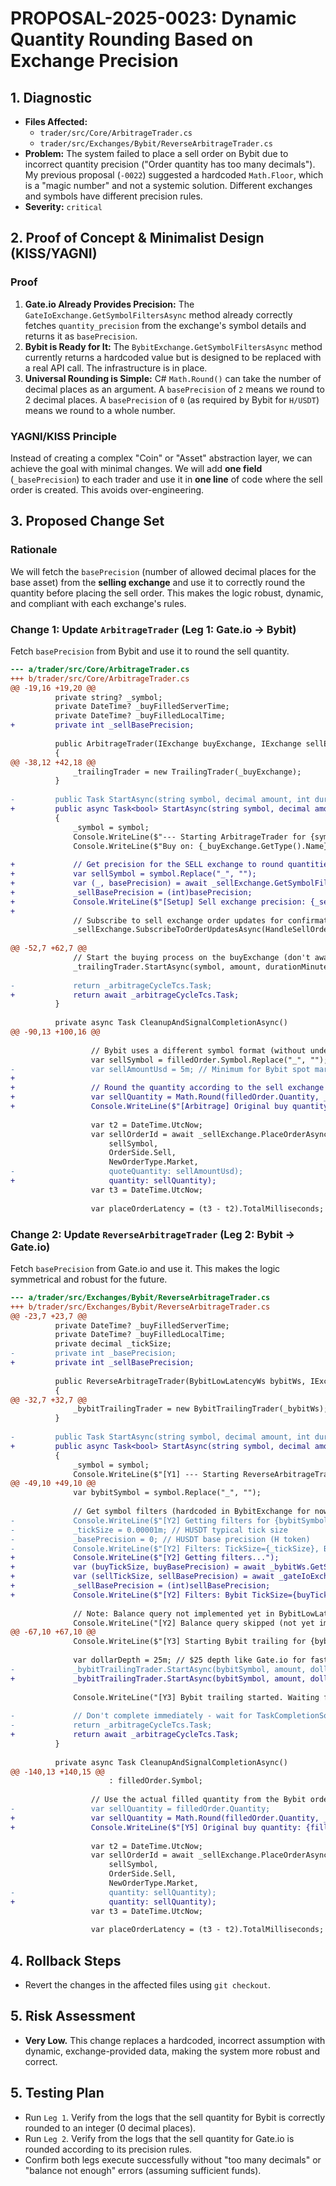 # PROPOSAL-2025-0023: Dynamic Quantity Rounding Based on Exchange Precision

## 1. Diagnostic
- **Files Affected:**
  - `trader/src/Core/ArbitrageTrader.cs`
  - `trader/src/Exchanges/Bybit/ReverseArbitrageTrader.cs`
- **Problem:** The system failed to place a sell order on Bybit due to incorrect quantity precision ("Order quantity has too many decimals"). My previous proposal (`-0022`) suggested a hardcoded `Math.Floor`, which is a "magic number" and not a systemic solution. Different exchanges and symbols have different precision rules.
- **Severity:** `critical`

## 2. Proof of Concept & Minimalist Design (KISS/YAGNI)

### Proof
1.  **Gate.io Already Provides Precision:** The `GateIoExchange.GetSymbolFiltersAsync` method already correctly fetches `quantity_precision` from the exchange's symbol details and returns it as `basePrecision`.
2.  **Bybit is Ready for It:** The `BybitExchange.GetSymbolFiltersAsync` method currently returns a hardcoded value but is designed to be replaced with a real API call. The infrastructure is in place.
3.  **Universal Rounding is Simple:** C# `Math.Round()` can take the number of decimal places as an argument. A `basePrecision` of `2` means we round to 2 decimal places. A `basePrecision` of `0` (as required by Bybit for `H/USDT`) means we round to a whole number.

### YAGNI/KISS Principle
Instead of creating a complex "Coin" or "Asset" abstraction layer, we can achieve the goal with minimal changes. We will add **one field** (`_basePrecision`) to each trader and use it in **one line** of code where the sell order is created. This avoids over-engineering.

## 3. Proposed Change Set

### Rationale
We will fetch the `basePrecision` (number of allowed decimal places for the base asset) from the **selling exchange** and use it to correctly round the quantity before placing the sell order. This makes the logic robust, dynamic, and compliant with each exchange's rules.

### Change 1: Update `ArbitrageTrader` (Leg 1: Gate.io -> Bybit)
Fetch `basePrecision` from Bybit and use it to round the sell quantity.

```diff
--- a/trader/src/Core/ArbitrageTrader.cs
+++ b/trader/src/Core/ArbitrageTrader.cs
@@ -19,16 +19,20 @@
          private string? _symbol;
          private DateTime? _buyFilledServerTime;
          private DateTime? _buyFilledLocalTime;
+         private int _sellBasePrecision;
  
          public ArbitrageTrader(IExchange buyExchange, IExchange sellExchange)
          {
@@ -38,12 +42,18 @@
              _trailingTrader = new TrailingTrader(_buyExchange);
          }
  
-         public Task StartAsync(string symbol, decimal amount, int durationMinutes)
+         public async Task<bool> StartAsync(string symbol, decimal amount, int durationMinutes)
          {
              _symbol = symbol;
              Console.WriteLine($"--- Starting ArbitrageTrader for {symbol} ---");
              Console.WriteLine($"Buy on: {_buyExchange.GetType().Name}, Sell on: {_sellExchange.GetType().Name}");
  
+             // Get precision for the SELL exchange to round quantities correctly
+             var sellSymbol = symbol.Replace("_", "");
+             var (_, basePrecision) = await _sellExchange.GetSymbolFiltersAsync(sellSymbol);
+             _sellBasePrecision = (int)basePrecision;
+             Console.WriteLine($"[Setup] Sell exchange precision: {_sellBasePrecision} decimal places.");
+
              // Subscribe to sell exchange order updates for confirmation
              _sellExchange.SubscribeToOrderUpdatesAsync(HandleSellOrderUpdate);
  
@@ -52,7 +62,7 @@
              // Start the buying process on the buyExchange (don't await it here)
              _trailingTrader.StartAsync(symbol, amount, durationMinutes);
  
-             return _arbitrageCycleTcs.Task;
+             return await _arbitrageCycleTcs.Task;
          }
  
          private async Task CleanupAndSignalCompletionAsync()
@@ -90,13 +100,16 @@
  
                  // Bybit uses a different symbol format (without underscore)
                  var sellSymbol = filledOrder.Symbol.Replace("_", "");
-                 var sellAmountUsd = 5m; // Minimum for Bybit spot market order
+
+                 // Round the quantity according to the sell exchange's rules
+                 var sellQuantity = Math.Round(filledOrder.Quantity, _sellBasePrecision);
+                 Console.WriteLine($"[Arbitrage] Original buy quantity: {filledOrder.Quantity}, rounded sell quantity: {sellQuantity}");
  
                  var t2 = DateTime.UtcNow;
                  var sellOrderId = await _sellExchange.PlaceOrderAsync(
                      sellSymbol,
                      OrderSide.Sell,
                      NewOrderType.Market,
-                     quoteQuantity: sellAmountUsd);
+                     quantity: sellQuantity);
                  var t3 = DateTime.UtcNow;
  
                  var placeOrderLatency = (t3 - t2).TotalMilliseconds;

```

### Change 2: Update `ReverseArbitrageTrader` (Leg 2: Bybit -> Gate.io)
Fetch `basePrecision` from Gate.io and use it. This makes the logic symmetrical and robust for the future.

```diff
--- a/trader/src/Exchanges/Bybit/ReverseArbitrageTrader.cs
+++ b/trader/src/Exchanges/Bybit/ReverseArbitrageTrader.cs
@@ -23,7 +23,7 @@
          private DateTime? _buyFilledServerTime;
          private DateTime? _buyFilledLocalTime;
          private decimal _tickSize;
-         private int _basePrecision;
+         private int _sellBasePrecision;
  
          public ReverseArbitrageTrader(BybitLowLatencyWs bybitWs, IExchange gateIoExchange)
          {
@@ -32,7 +32,7 @@
              _bybitTrailingTrader = new BybitTrailingTrader(_bybitWs);
          }
  
-         public Task StartAsync(string symbol, decimal amount, int durationMinutes)
+         public async Task<bool> StartAsync(string symbol, decimal amount, int durationMinutes)
          {
              _symbol = symbol;
              Console.WriteLine($"[Y1] --- Starting ReverseArbitrageTrader for {symbol} ---");
@@ -49,10 +49,10 @@
              var bybitSymbol = symbol.Replace("_", "");
  
              // Get symbol filters (hardcoded in BybitExchange for now)
-             Console.WriteLine($"[Y2] Getting filters for {bybitSymbol}...");
-             _tickSize = 0.00001m; // HUSDT typical tick size
-             _basePrecision = 0; // HUSDT base precision (H token)
-             Console.WriteLine($"[Y2] Filters: TickSize={_tickSize}, BasePrecision={_basePrecision}");
+             Console.WriteLine($"[Y2] Getting filters...");
+             var (buyTickSize, buyBasePrecision) = await _bybitWs.GetSymbolFiltersAsync(bybitSymbol);
+             var (sellTickSize, sellBasePrecision) = await _gateIoExchange.GetSymbolFiltersAsync(symbol);
+             _sellBasePrecision = (int)sellBasePrecision;
+             Console.WriteLine($"[Y2] Filters: Bybit TickSize={buyTickSize}, Gate.io Sell Precision={_sellBasePrecision}");
  
              // Note: Balance query not implemented yet in BybitLowLatencyWs
              Console.WriteLine("[Y2] Balance query skipped (not yet implemented via WS)");
@@ -67,10 +67,10 @@
              Console.WriteLine($"[Y3] Starting Bybit trailing for {bybitSymbol}...");
  
              var dollarDepth = 25m; // $25 depth like Gate.io for faster fills in testing
-             _bybitTrailingTrader.StartAsync(bybitSymbol, amount, dollarDepth, _tickSize, _basePrecision);
+             _bybitTrailingTrader.StartAsync(bybitSymbol, amount, dollarDepth, buyTickSize, (int)buyBasePrecision);
  
              Console.WriteLine("[Y3] Bybit trailing started. Waiting for fill event...");
  
-             // Don't complete immediately - wait for TaskCompletionSource to be set by fill event
-             return _arbitrageCycleTcs.Task;
+             return await _arbitrageCycleTcs.Task;
          }
  
          private async Task CleanupAndSignalCompletionAsync()
@@ -140,13 +140,15 @@
                      : filledOrder.Symbol;
  
                  // Use the actual filled quantity from the Bybit order
-                 var sellQuantity = filledOrder.Quantity;
+                 var sellQuantity = Math.Round(filledOrder.Quantity, _sellBasePrecision);
+                 Console.WriteLine($"[Y5] Original buy quantity: {filledOrder.Quantity}, rounded sell quantity: {sellQuantity}");
  
                  var t2 = DateTime.UtcNow;
                  var sellOrderId = await _sellExchange.PlaceOrderAsync(
                      sellSymbol,
                      OrderSide.Sell,
                      NewOrderType.Market,
-                     quantity: sellQuantity);
+                     quantity: sellQuantity);
                  var t3 = DateTime.UtcNow;
  
                  var placeOrderLatency = (t3 - t2).TotalMilliseconds;

```

## 4. Rollback Steps
- Revert the changes in the affected files using `git checkout`.

## 5. Risk Assessment
- **Very Low.** This change replaces a hardcoded, incorrect assumption with dynamic, exchange-provided data, making the system more robust and correct.

## 5. Testing Plan
- Run `Leg 1`. Verify from the logs that the sell quantity for Bybit is correctly rounded to an integer (0 decimal places).
- Run `Leg 2`. Verify from the logs that the sell quantity for Gate.io is rounded according to its precision rules.
- Confirm both legs execute successfully without "too many decimals" or "balance not enough" errors (assuming sufficient funds).
